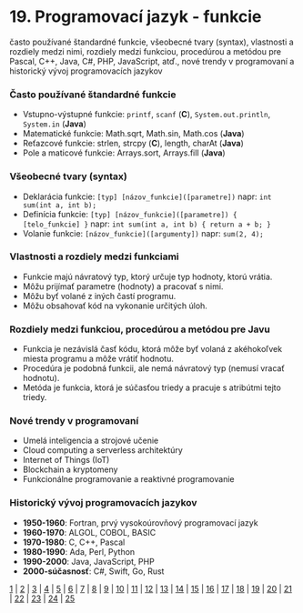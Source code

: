 # 19. Programovací jazyk - funkcie
často používané štandardné funkcie, všeobecné tvary (syntax), vlastnosti a rozdiely medzi nimi, rozdiely medzi funkciou, procedúrou a metódou pre Pascal, C++, Java, C#, PHP, JavaScript, atď., nové trendy v programovaní a historický vývoj programovacích jazykov

### Často používané štandardné funkcie
- Vstupno-výstupné funkcie: ```printf```, ```scanf``` (**C**), ```System.out.println```, ```System.in``` (**Java**)
- Matematické funkcie: Math.sqrt, Math.sin, Math.cos (**Java**)
- Reťazcové funkcie: strlen, strcpy (**C**), length, charAt (**Java**)
- Pole a maticové funkcie: Arrays.sort, Arrays.fill (**Java**)

### Všeobecné tvary (syntax)
- Deklarácia funkcie: ```[typ] [názov_funkcie]([parametre])``` napr: ```int sum(int a, int b);```
- Definícia funkcie: ```[typ] [názov_funkcie]([parametre]) { [telo_funkcie] }``` napr: ```int sum(int a, int b) { return a + b; }```
- Volanie funkcie: ```[názov_funkcie]([argumenty])``` napr: ```sum(2, 4);```

### Vlastnosti a rozdiely medzi funkciami
- Funkcie majú návratový typ, ktorý určuje typ hodnoty, ktorú vrátia.
- Môžu prijímať parametre (hodnoty) a pracovať s nimi.
- Môžu byť volané z iných častí programu.
- Môžu obsahovať kód na vykonanie určitých úloh.

### Rozdiely medzi funkciou, procedúrou a metódou pre Javu
- Funkcia je nezávislá časť kódu, ktorá môže byť volaná z akéhokoľvek miesta programu a môže vrátiť hodnotu.
- Procedúra je podobná funkcii, ale nemá návratový typ (nemusí vracať hodnotu).
- Metóda je funkcia, ktorá je súčasťou triedy a pracuje s atribútmi tejto triedy.

### Nové trendy v programovaní
- Umelá inteligencia a strojové učenie
- Cloud computing a serverless architektúry
- Internet of Things (IoT)
- Blockchain a kryptomeny
- Funkcionálne programovanie a reaktivné programovanie

### Historický vývoj programovacích jazykov
- **1950-1960**: Fortran, prvý vysokoúrovňový programovací jazyk
- **1960-1970**: ALGOL, COBOL, BASIC
- **1970-1980**: C, C++, Pascal
- **1980-1990**: Ada, Perl, Python
- **1990-2000**: Java, JavaScript, PHP
- **2000-súčasnosť**: C#, Swift, Go, Rust

[1](https://jesuschrist69.github.io/maturitne-otazky-SPSIT-KNM-2023/LYC/) | [2](https://jesuschrist69.github.io/maturitne-otazky-SPSIT-KNM-2023/LYC2/) | [3](https://jesuschrist69.github.io/maturitne-otazky-SPSIT-KNM-2023/LYC3/) | [4](https://jesuschrist69.github.io/maturitne-otazky-SPSIT-KNM-2023/LYC4/) | [5](https://jesuschrist69.github.io/maturitne-otazky-SPSIT-KNM-2023/LYC5/) | [6](https://jesuschrist69.github.io/maturitne-otazky-SPSIT-KNM-2023/LYC6/) | [7](https://jesuschrist69.github.io/maturitne-otazky-SPSIT-KNM-2023/LYC7/) | [8](https://jesuschrist69.github.io/maturitne-otazky-SPSIT-KNM-2023/LYC8/) | [9](https://jesuschrist69.github.io/maturitne-otazky-SPSIT-KNM-2023/LYC9/) | [10](https://jesuschrist69.github.io/maturitne-otazky-SPSIT-KNM-2023/LYC10/) | [11](https://jesuschrist69.github.io/maturitne-otazky-SPSIT-KNM-2023/LYC11/) | [12](https://jesuschrist69.github.io/maturitne-otazky-SPSIT-KNM-2023/LYC12/) | [13](https://jesuschrist69.github.io/maturitne-otazky-SPSIT-KNM-2023/LYC13/) | [14](https://jesuschrist69.github.io/maturitne-otazky-SPSIT-KNM-2023/LYC14/) | [15](https://jesuschrist69.github.io/maturitne-otazky-SPSIT-KNM-2023/LYC15/) | [16](https://jesuschrist69.github.io/maturitne-otazky-SPSIT-KNM-2023/LYC16/) | [17](https://jesuschrist69.github.io/maturitne-otazky-SPSIT-KNM-2023/LYC17/) | [18](https://jesuschrist69.github.io/maturitne-otazky-SPSIT-KNM-2023/LYC18/) | [19](https://jesuschrist69.github.io/maturitne-otazky-SPSIT-KNM-2023/LYC19/) | [20](https://jesuschrist69.github.io/maturitne-otazky-SPSIT-KNM-2023/LYC20/) | [21](https://jesuschrist69.github.io/maturitne-otazky-SPSIT-KNM-2023/LYC21/) | [22](https://jesuschrist69.github.io/maturitne-otazky-SPSIT-KNM-2023/LYC22/) | [23](https://jesuschrist69.github.io/maturitne-otazky-SPSIT-KNM-2023/LYC23/) | [24](https://jesuschrist69.github.io/maturitne-otazky-SPSIT-KNM-2023/LYC24/) | [25](https://jesuschrist69.github.io/maturitne-otazky-SPSIT-KNM-2023/LYC25/)
